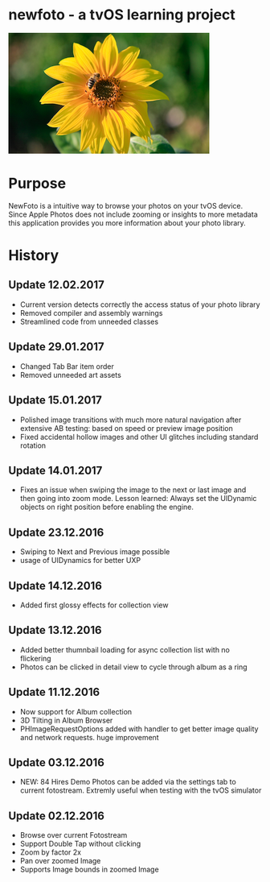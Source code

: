 # newfoto - a tvOS learning project

![newfoto icon](https://raw.githubusercontent.com/rawshooter/newfoto/master/newfoto/icons/AppleTV-Icon-App-Small-400x240.png)


# Purpose
NewFoto is a intuitive way to browse your photos on your tvOS device. Since Apple Photos does not include zooming or insights to more metadata this application provides you more information about your photo library.

# History
## Update 12.02.2017
* Current version detects correctly the access status of your photo library
* Removed compiler and assembly warnings
* Streamlined code from unneeded classes

## Update 29.01.2017
* Changed Tab Bar item order
* Removed unneeded art assets


## Update 15.01.2017
* Polished image transitions with much more natural navigation after extensive AB testing: based on speed or preview image position
* Fixed accidental hollow images and other UI glitches including standard rotation

## Update 14.01.2017
* Fixes an issue when swiping the image to the next or last image and then going into zoom mode. Lesson learned: Always set the UIDynamic objects on right position before enabling the engine. 

## Update 23.12.2016
* Swiping to Next and Previous image possible
* usage of UIDynamics for better UXP

## Update 14.12.2016
* Added first glossy effects for collection view


## Update 13.12.2016
* Added better thumnbail loading for async collection list with no flickering
* Photos can be clicked in detail view to cycle through album as a ring 

## Update 11.12.2016
* Now support for Album collection
* 3D Tilting in Album Browser
* PHImageRequestOptions added with handler to get better image quality and network requests. huge improvement

## Update 03.12.2016

* NEW: 84 Hires Demo Photos can be added via the settings tab to current fotostream. Extremly useful when testing with the tvOS simulator

## Update 02.12.2016


* Browse over current Fotostream
* Support Double Tap without clicking
* Zoom by factor 2x
* Pan over zoomed Image
* Supports Image bounds in zoomed Image

